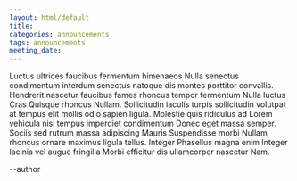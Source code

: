 ```yaml
---
layout: html/default
title:
categories: announcements
tags: announcements
meeting_date:
---
```

Luctus ultrices faucibus fermentum himenaeos Nulla senectus condimentum interdum senectus natoque dis montes porttitor convallis. Hendrerit nascetur faucibus fames rhoncus tempor fermentum Nulla luctus Cras Quisque rhoncus Nullam. Sollicitudin iaculis turpis sollicitudin volutpat at tempus elit mollis odio sapien ligula. Molestie quis ridiculus ad Lorem vehicula nisi tempus imperdiet condimentum Donec eget massa semper. Sociis sed rutrum massa adipiscing Mauris Suspendisse morbi Nullam rhoncus ornare maximus ligula tellus. Integer Phasellus magna enim Integer lacinia vel augue fringilla Morbi efficitur dis ullamcorper nascetur Nam.

--author
